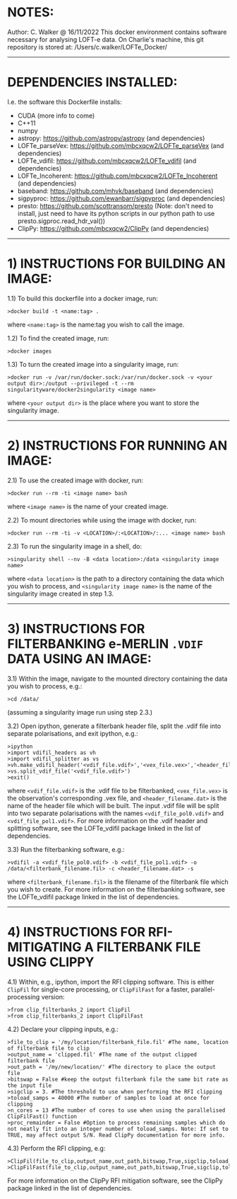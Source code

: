 # NOTES:
Author: C. Walker @ 16/11/2022
This docker environment contains software necessary for analysing LOFT-e data.
On Charlie's machine, this git repository is stored at: /Users/c.walker/LOFTe_Docker/

---

# DEPENDENCIES INSTALLED:
I.e. the software this Dockerfile installs:

- CUDA (more info to come)
- C++11
- numpy
- astropy: https://github.com/astropy/astropy (and dependencies)
- LOFTe_parseVex: https://github.com/mbcxqcw2/LOFTe_parseVex (and dependencies)
- LOFTe_vdifil: https://github.com/mbcxqcw2/LOFTe_vdifil (and dependencies)
- LOFTe_Incoherent: https://github.com/mbcxqcw2/LOFTe_Incoherent (and dependencies)
- baseband: https://github.com/mhvk/baseband (and dependencies)
- sigpyproc: https://github.com/ewanbarr/sigpyproc (and dependencies)
- presto: https://github.com/scottransom/presto (Note: don't need to install, just need to have its python scripts in our python path to use presto.sigproc.read_hdr_val())
- ClipPy: https://github.com/mbcxqcw2/ClipPy (and dependencies)

---

# 1) INSTRUCTIONS FOR BUILDING AN IMAGE:

1.1) To build this dockerfile into a docker image, run: 

```
>docker build -t <name:tag> .
```

where `<name:tag>` is the name:tag you wish to call the image.

1.2) To find the created image, run:

```
>docker images

```

1.3) To turn the created image into a singularity image, run: 

```
>docker run -v /var/run/docker.sock:/var/run/docker.sock -v <your output dir>:/output --privileged -t --rm singularityware/docker2singularity <image name>
```

where `<your output dir>` is the place where you want to store the singularity image.

---

# 2) INSTRUCTIONS FOR RUNNING AN IMAGE:


2.1) To use the created image with docker, run: 

```
>docker run --rm -ti <image name> bash
```

where `<image name>` is the name of your created image.

2.2) To mount directories while using the image with docker, run: 

```
>docker run --rm -ti -v <LOCATION>/:<LOCATION>/:... <image name> bash
```

2.3) To run the singularity image in a shell, do:

```
>singularity shell --nv -B <data location>:/data <singularity image name>
```

where `<data location>` is the path to a directory containing the data which you wish to process, and `<singularity image name>` is the name of the singularity image created in step 1.3.

---

# 3) INSTRUCTIONS FOR FILTERBANKING e-MERLIN `.VDIF` DATA USING AN IMAGE:

3.1) Within the image, navigate to the mounted directory containing the data you wish to process, e.g.:

```
>cd /data/
```
(assuming a singularity image run using step 2.3.)

3.2) Open ipython, generate a filterbank header file, split the .vdif file into separate polarisations, and exit ipython, e.g.:

```
>ipython
>import vdifil_headers as vh
>import vdifil_splitter as vs
>vh.make_vdifil_header('<vdif_file.vdif>','<vex_file.vex>','<header_filename.dat>')
>vs.split_vdif_file('<vdif_file.vdif>')
>exit()
```
where `<vdif_file.vdif>` is the .vdif file to be filterbanked, `<vex_file.vex>` is the observation's corresponding .vex file, and `<header_filename.dat>` is the name of the header file which will be built. The input .vdif file will be split into two separate polarisations with the names `<vdif_file_pol0.vdif>` and `<vdif_file_pol1.vdif>`. For more information on the .vdif header and splitting software, see the LOFTe_vdifil package linked in the list of dependencies.

3.3) Run the filterbanking software, e.g.:

```
>vdifil -a <vdif_file_pol0.vdif> -b <vdif_file_pol1.vdif> -o /data/<filterbank_filename.fil> -c <header_filename.dat> -s 
```
where `<filterbank_filename.fil>` is the filename of the filterbank file which you wish to create. For more information on the filterbanking software, see the LOFTe_vdifil package linked in the list of dependencies.

---

# 4) INSTRUCTIONS FOR RFI-MITIGATING A FILTERBANK FILE USING CLIPPY

4.1) Within, e.g., ipython, import the RFI clipping software. This is either `ClipFil` for single-core processing, or `ClipFilFast` for a faster, parallel-processing version:

```
>from clip_filterbanks_2 import ClipFil
>from clip_filterbanks_2 import ClipFilFast
```

4.2) Declare your clipping inputs, e.g.:

```
>file_to_clip = '/my/location/filterbank_file.fil' #The name, location of filterbank file to clip
>output_name = 'clipped.fil' #The name of the output clipped filterbank file
>out_path = '/my/new/location/' #The directory to place the output file
>bitswap = False #keep the output filterbank file the same bit rate as the input file
>sigclip = 3. #The threshold to use when performing the RFI clipping
>toload_samps = 40000 #The number of samples to load at once for clipping
>n_cores = 13 #The number of cores to use when using the parallelised ClipFilFast() function
>proc_remainder = False #Option to process remaining samples which do not neatly fit into an integer number of toload_samps. Note: If set to TRUE, may affect output S/N. Read ClipPy documentation for more info.
```

4.3) Perform the RFI clipping, e.g:

```
>ClipFil(file_to_clip,output_name,out_path,bitswap,True,sigclip,toload_samps,proc_remainder)
>ClipFilFast(file_to_clip,output_name,out_path,bitswap,True,sigclip,toload_samps,n_cores,proc_remainder)
```

For more information on the ClipPy RFI mitigation software, see the ClipPy package linked in the list of dependencies.

